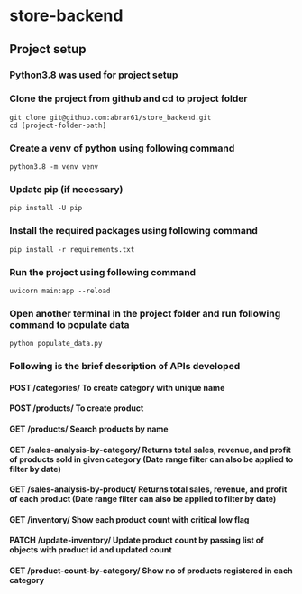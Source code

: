 # store-backend

## Project setup
### Python3.8 was used for project setup

### Clone the project from github and cd to project folder
```
git clone git@github.com:abrar61/store_backend.git
cd [project-folder-path]
```

### Create a venv of python using following command
```
python3.8 -m venv venv
```

### Update pip (if necessary)
```
pip install -U pip
```

### Install the required packages using following command
```
pip install -r requirements.txt
```

### Run the project using following command
```
uvicorn main:app --reload
```

### Open another terminal in the project folder and run following command to populate data
```
python populate_data.py
```


### Following is the brief description of APIs developed

#### POST /categories/  To create category with unique name
#### POST /products/  To create product
#### GET /products/  Search products by name
#### GET /sales-analysis-by-category/  Returns total sales, revenue, and profit of products sold in given category (Date range filter can also be applied to filter by date)
#### GET /sales-analysis-by-product/  Returns total sales, revenue, and profit of each product (Date range filter can also be applied to filter by date)
#### GET /inventory/  Show each product count with critical low flag
#### PATCH /update-inventory/  Update product count by passing list of objects with product id and updated count
#### GET /product-count-by-category/  Show no of products registered in each category

